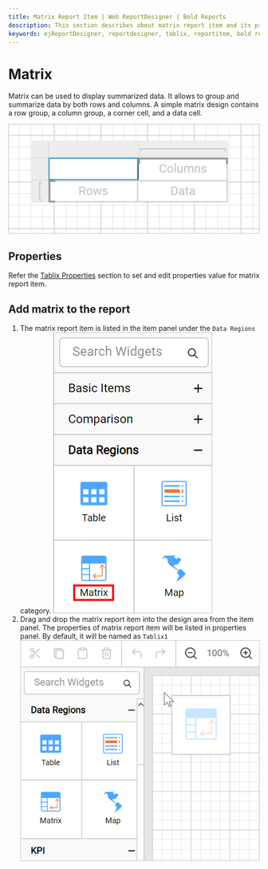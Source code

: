 ```yaml
---
title: Matrix Report Item | Web ReportDesigner | Bold Reports
description: This section describes about matrix report item and its properties to design a report using matrix in Bold Report Designer
keywords: ejReportDesigner, reportdesigner, tablix, reportitem, bold reports, documentation, help, ej, user guide, demo, samples, bold reports, bold reporting
---
```


# Matrix

Matrix can be used to display summarized data. It allows to group and summarize data by both rows and columns. A simple matrix design contains a row group, a column group, a corner cell, and a data cell.

![Matrix simple design](/static/assets/on-premise/images/report-designer/report-items/matrix/initial-matrix-design.png)

## Properties

Refer the [Tablix Properties](/on-premise/report-designer/report-items/tablix/) section to set and edit properties value for matrix report item.

## Add matrix to the report

1. The matrix report item is listed in the item panel under the `Data Regions` category.
![Matrix listed in item panel](/static/assets/on-premise/images/report-designer/report-items/matrix/item-panel-view.png)
2. Drag and drop the matrix report item into the design area from the item panel. The properties of matrix report item will be listed in properties panel. By default, it will be named as `Tablix1`
![Drag and drop tablix report item into design area](/static/assets/on-premise/images/report-designer/report-items/matrix/drag-and-drop-matrix.png)